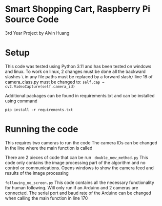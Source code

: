 # Smart Shopping Cart, Raspberry Pi Source Code
3rd Year Project by Alvin Huang

# Setup
This code was tested using Python 3.11 and has been tested on windows and linux.
To work on linux, 2 changes must be done
all the backward slashes ```\``` in any file paths must be replaced by a forward slash```/```
line 18 of camera_class.py must be changed to:   ```self.cap = cv2.VideoCapture(self.camera_id)```

Additional packages can be found in requirements.txt and can be installed using command
```
pip install -r requirements.txt
```

# Running the code
This requires two cameras to run the code
The camera IDs can be changed in the line where the main function is called


There are 2 pieces of code that can be run
``` double_new_method.py```
This code only contains the image processing part of the algorithm and no control or communications.
Opens windows to show the camera feed and results of the image processing

```following_no_screen.py```
This code contains all the necessary functionality for human following. Will only run if an Arduino and 2 cameras are connected.
The serial port and baud rate of the Arduino can be changed when calling the main function in line 170

